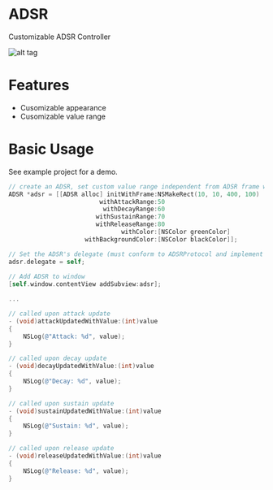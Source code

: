 ADSR
====

Customizable ADSR Controller

![alt tag](https://raw.github.com/paoloboschini/ADSR/master/screen.png)

Features
========

* Cusomizable appearance
* Cusomizable value range

Basic Usage
========

See example project for a demo.

```objectivec
// create an ADSR, set custom value range independent from ADSR frame width
ADSR *adsr = [[ADSR alloc] initWithFrame:NSMakeRect(10, 10, 400, 100)
                         withAttackRange:50
                          withDecayRange:60
                        withSustainRange:70
                        withReleaseRange:80
                               withColor:[NSColor greenColor]
                     withBackgroundColor:[NSColor blackColor]];

// Set the ADSR's delegate (must conform to ADSRProtocol and implement four update methods...)
adsr.delegate = self;
    
// Add ADSR to window
[self.window.contentView addSubview:adsr];

...

// called upon attack update
- (void)attackUpdatedWithValue:(int)value
{
    NSLog(@"Attack: %d", value);
}

// called upon decay update
- (void)decayUpdatedWithValue:(int)value
{
    NSLog(@"Decay: %d", value);
}

// called upon sustain update
- (void)sustainUpdatedWithValue:(int)value
{
    NSLog(@"Sustain: %d", value);
}

// called upon release update
- (void)releaseUpdatedWithValue:(int)value
{
    NSLog(@"Release: %d", value);
}

```
